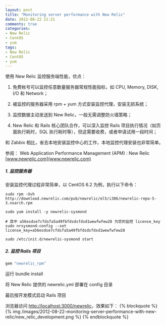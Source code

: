 ```yaml
---
layout: post
title: "Monitoring server performance with New Relic"
date: 2012-08-22 21:21
comments: true
categories: 
- New Relic
- CentOS
- yum
tags: 
- New Relic
- CentOS
- yum
---
```


使用 New Relic 监控服务端性能，优点：

1. 免费帐号可以监控任意数量服务器常规性能指标，如 CPU, Memory, DISK, I/O 和 Network；

2. 被监控的服务器采用 rpm + yum 方式安装监控代理，安装无损系统；

3. 监控数据主动发送到 New Relic，一般无需调整防火墙策略；

4. New Relic 和 Rails 核心团队合作，可以深入监控 Rails 项目执行情况（如页面执行耗时，SQL 执行耗时等），但这需要收费，或者申请试用一段时间；

和 Zabbix 相比，省去本地安装监控中心的工作，本地监控代理安装也非常简单。

参阅：
Web Application Performance Management (APM) : New Relic
[www.newrelic.com](www.newrelic.com)

<!--more-->

##### 1. 监控服务器
安装监控代理过程非常简单，以 CentOS 6.2 为例，执行以下命令：
```
sudo rpm -Uvh http://download.newrelic.com/pub/newrelic/el5/i386/newrelic-repo-5-3.noarch.rpm

sudo yum install -y newrelic-sysmond

# 其中 a56esdse7cfdsfa5a49fbfdsdsfdsd1wewfwfew28 为您的监控 license_key
sudo nrsysmond-config --set license_key=a56esdse7cfdsfa5a49fbfdsdsfdsd1wewfwfew28

sudo /etc/init.d/newrelic-sysmond start
```

##### 2. 监控 Rails 项目


``` ruby Gemfile
gem "newrelic_rpm"
```

运行 bundle install

将 New Relic 提供的 newrelic.yml 部署在 config 目录

最后按开发模式启动 Rails 项目

浏览器访问 [http://localhost:3000/newrelic](http://localhost:3000/newrelic)，效果如下：
{% blockquote %}
{% img /images/2012-08-22-monitoring-server-performance-with-new-relic/new_relic_development.png %}
{% endblockquote %}